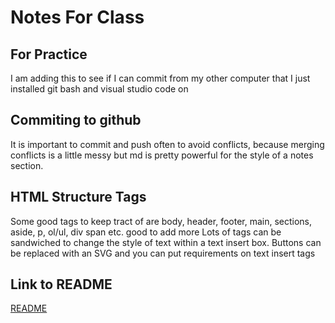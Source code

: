 # Notes For Class

## For Practice
I am adding this to see if I can commit from my other computer that I just installed git bash and visual studio code on

## Commiting to github
It is important to commit and push often to avoid conflicts, because merging conflicts is a little messy but md is pretty powerful for the style of a notes section.
## HTML Structure Tags
Some good tags to keep tract of are body, header, footer, main, sections, aside, p, ol/ul, div span etc. good to add more
Lots of tags can be sandwiched to change the style of text within a text insert box. Buttons can be replaced with an SVG and you can put requirements on text insert tags  
## Link to README
[README](README.md)